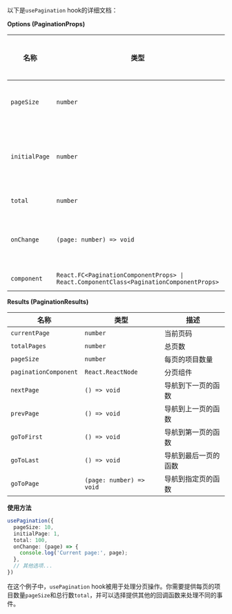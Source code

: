 以下是`usePagination` hook的详细文档：

**Options (PaginationProps)**

| 名称 | 类型 | 描述 | 是否必选 |
| --- | --- | --- | --- |
| `pageSize` | `number` | 每页的项目数量 | 是 |
| `initialPage` | `number` | 初始页面索引，从1开始 | 否 |
| `total` | `number` | 总行数 | 是 |
| `onChange` | `(page: number) => void` | 页面改变时的回调函数 | 否 |
| `component` | `React.FC<PaginationComponentProps> \| React.ComponentClass<PaginationComponentProps>` | 分页组件 | 否 |

**Results (PaginationResults)**

| 名称 | 类型 | 描述 |
| --- | --- | --- |
| `currentPage` | `number` | 当前页码 |
| `totalPages` | `number` | 总页数 |
| `pageSize` | `number` | 每页的项目数量 |
| `paginationComponent` | `React.ReactNode` | 分页组件 |
| `nextPage` | `() => void` | 导航到下一页的函数 |
| `prevPage` | `() => void` | 导航到上一页的函数 |
| `goToFirst` | `() => void` | 导航到第一页的函数 |
| `goToLast` | `() => void` | 导航到最后一页的函数 |
| `goToPage` | `(page: number) => void` | 导航到指定页的函数 |

**使用方法**

```typescript
usePagination({
  pageSize: 10,
  initialPage: 1,
  total: 100,
  onChange: (page) => {
    console.log('Current page:', page);
  },
  // 其他选项...
})
```

在这个例子中，`usePagination` hook被用于处理分页操作。你需要提供每页的项目数量`pageSize`和总行数`total`，并可以选择提供其他的回调函数来处理不同的事件。